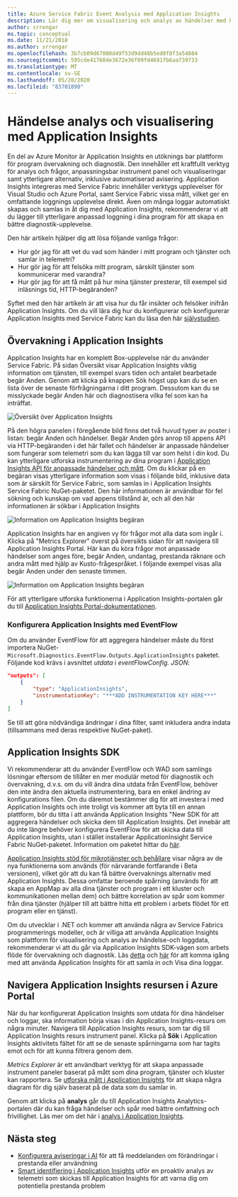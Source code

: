 ```yaml
---
title: Azure Service Fabric Event Analysis med Application Insights
description: Lär dig mer om visualisering och analys av händelser med hjälp av Application Insights för övervakning och diagnostik av Azure Service Fabric-kluster.
author: srrengar
ms.topic: conceptual
ms.date: 11/21/2018
ms.author: srrengar
ms.openlocfilehash: 3b7cb09d67080d49f53d9dd48b5ed0f8f3a54884
ms.sourcegitcommit: 595cde417684e3672e36f09fd4691fb6aa739733
ms.translationtype: MT
ms.contentlocale: sv-SE
ms.lasthandoff: 05/20/2020
ms.locfileid: "83701890"
---
```

# <a name="event-analysis-and-visualization-with-application-insights"></a>Händelse analys och visualisering med Application Insights

En del av Azure Monitor är Application Insights en utöknings bar plattform för program övervakning och diagnostik. Den innehåller ett kraftfullt verktyg för analys och frågor, anpassningsbar instrument panel och visualiseringar samt ytterligare alternativ, inklusive automatiserad avisering. Application Insights integreras med Service Fabric innehåller verktygs upplevelser för Visual Studio och Azure Portal, samt Service Fabric vissa mått, vilket ger en omfattande loggnings upplevelse direkt. Även om många loggar automatiskt skapas och samlas in åt dig med Application Insights, rekommenderar vi att du lägger till ytterligare anpassad loggning i dina program för att skapa en bättre diagnostik-upplevelse.

Den här artikeln hjälper dig att lösa följande vanliga frågor:

* Hur gör jag för att vet du vad som händer i mitt program och tjänster och samlar in telemetri?
* Hur gör jag för att felsöka mitt program, särskilt tjänster som kommunicerar med varandra?
* Hur gör jag för att få mått på hur mina tjänster presterar, till exempel sid inläsnings tid, HTTP-begäranden?

Syftet med den här artikeln är att visa hur du får insikter och felsöker inifrån Application Insights. Om du vill lära dig hur du konfigurerar och konfigurerar Application Insights med Service Fabric kan du läsa den här [självstudien](service-fabric-tutorial-monitoring-aspnet.md).

## <a name="monitoring-in-application-insights"></a>Övervakning i Application Insights

Application Insights har en komplett Box-upplevelse när du använder Service Fabric. På sidan Översikt visar Application Insights viktig information om tjänsten, till exempel svars tiden och antalet bearbetade begär Anden. Genom att klicka på knappen Sök högst upp kan du se en lista över de senaste förfrågningarna i ditt program. Dessutom kan du se misslyckade begär Anden här och diagnostisera vilka fel som kan ha inträffat.

![Översikt över Application Insights](media/service-fabric-diagnostics-event-analysis-appinsights/ai-overview.png)

På den högra panelen i föregående bild finns det två huvud typer av poster i listan: begär Anden och händelser. Begär Anden görs anrop till appens API via HTTP-begäranden i det här fallet och händelser är anpassade händelser som fungerar som telemetri som du kan lägga till var som helst i din kod. Du kan ytterligare utforska instrumentering av dina program i [Application Insights API för anpassade händelser och mått](../azure-monitor/app/api-custom-events-metrics.md). Om du klickar på en begäran visas ytterligare information som visas i följande bild, inklusive data som är särskilt för Service Fabric, som samlas in i Application Insights Service Fabric NuGet-paketet. Den här informationen är användbar för fel sökning och kunskap om vad appens tillstånd är, och all den här informationen är sökbar i Application Insights

![Information om Application Insights begäran](media/service-fabric-diagnostics-event-analysis-appinsights/ai-request-details.png)

Application Insights har en angiven vy för frågor mot alla data som ingår i. Klicka på "Metrics Explorer" överst på översikts sidan för att navigera till Application Insights Portal. Här kan du köra frågor mot anpassade händelser som anges före, begär Anden, undantag, prestanda räknare och andra mått med hjälp av Kusto-frågespråket. I följande exempel visas alla begär Anden under den senaste timmen.

![Information om Application Insights begäran](media/service-fabric-diagnostics-event-analysis-appinsights/ai-metrics-explorer.png)

För att ytterligare utforska funktionerna i Application Insights-portalen går du till [Application Insights Portal-dokumentationen](../azure-monitor/app/app-insights-dashboards.md).

### <a name="configuring-application-insights-with-eventflow"></a>Konfigurera Application Insights med EventFlow

Om du använder EventFlow för att aggregera händelser måste du först importera NuGet- `Microsoft.Diagnostics.EventFlow.Outputs.ApplicationInsights` paketet. Följande kod krävs i avsnittet *utdata* i *eventFlowConfig. JSON*:

```json
"outputs": [
    {
        "type": "ApplicationInsights",
        "instrumentationKey": "***ADD INSTRUMENTATION KEY HERE***"
    }
]
```

Se till att göra nödvändiga ändringar i dina filter, samt inkludera andra indata (tillsammans med deras respektive NuGet-paket).

## <a name="application-insights-sdk"></a>Application Insights SDK

Vi rekommenderar att du använder EventFlow och WAD som samlings lösningar eftersom de tillåter en mer modulär metod för diagnostik och övervakning, d.v.s. om du vill ändra dina utdata från EventFlow, behöver den inte ändra den aktuella instrumentering, bara en enkel ändring av konfigurations filen. Om du däremot bestämmer dig för att investera i med Application Insights och inte troligt vis kommer att byta till en annan plattform, bör du titta i att använda Application Insights "New SDK för att aggregera händelser och skicka dem till Application Insights. Det innebär att du inte längre behöver konfigurera EventFlow för att skicka data till Application Insights, utan i stället installerar ApplicationInsight Service Fabric NuGet-paketet. Information om paketet hittar du [här](https://github.com/Microsoft/ApplicationInsights-ServiceFabric).

[Application Insights stöd för mikrotjänster och behållare](https://azure.microsoft.com/blog/app-insights-microservices/) visar några av de nya funktionerna som används (för närvarande fortfarande i Beta versionen), vilket gör att du kan få bättre övervaknings alternativ med Application Insights. Dessa omfattar beroende spårning (används för att skapa en AppMap av alla dina tjänster och program i ett kluster och kommunikationen mellan dem) och bättre korrelation av spår som kommer från dina tjänster (hjälper till att bättre hitta ett problem i arbets flödet för ett program eller en tjänst).

Om du utvecklar i .NET och kommer att använda några av Service Fabrics programmerings modeller, och är villiga att använda Application Insights som plattform för visualisering och analys av händelse-och loggdata, rekommenderar vi att du går via Application Insights SDK-vägen som arbets flöde för övervakning och diagnostik. Läs [detta](../azure-monitor/app/asp-net-more.md) och [här](../azure-monitor/app/asp-net-trace-logs.md) för att komma igång med att använda Application Insights för att samla in och Visa dina loggar.

## <a name="navigating-the-application-insights-resource-in-azure-portal"></a>Navigera Application Insights resursen i Azure Portal

När du har konfigurerat Application Insights som utdata för dina händelser och loggar, ska information börja visas i din Application Insights-resurs om några minuter. Navigera till Application Insights resurs, som tar dig till Application Insights resurs instrument panel. Klicka på **Sök** i Application Insights aktivitets fältet för att se de senaste spårningarna som har tagits emot och för att kunna filtrera genom dem.

*Metrics Explorer* är ett användbart verktyg för att skapa anpassade instrument paneler baserat på mått som dina program, tjänster och kluster kan rapportera. Se [utforska mått i Application Insights](../azure-monitor/app/metrics-explorer.md) för att skapa några diagram för dig själv baserat på de data som du samlar in.

Genom att klicka på **analys** går du till Application Insights Analytics-portalen där du kan fråga händelser och spår med bättre omfattning och frivillighet. Läs mer om det här i [analys i Application Insights](../azure-monitor/app/analytics.md).

## <a name="next-steps"></a>Nästa steg

* [Konfigurera aviseringar i AI](/azure/azure-monitor/platform/alerts-log) för att få meddelanden om förändringar i prestanda eller användning
* [Smart identifiering i Application Insights](../azure-monitor/app/proactive-diagnostics.md) utför en proaktiv analys av telemetri som skickas till Application Insights för att varna dig om potentiella prestanda problem
